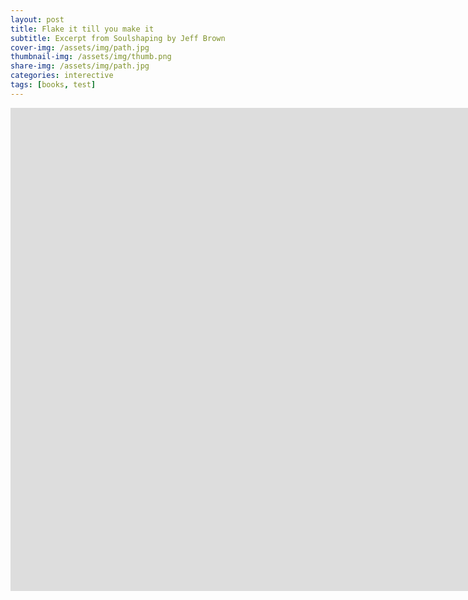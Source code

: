 ```yaml
---
layout: post
title: Flake it till you make it
subtitle: Excerpt from Soulshaping by Jeff Brown
cover-img: /assets/img/path.jpg
thumbnail-img: /assets/img/thumb.png
share-img: /assets/img/path.jpg
categories: interective
tags: [books, test]
---
```


<iframe width="1708" height="773" src="https://www.youtube.com/embed/YXLm4hHkD_I" title="돈 노만의 &quot;디자인이 우리를 행복하게 하는 3가지 방식&quot;" frameborder="0" allow="accelerometer; autoplay; clipboard-write; encrypted-media; gyroscope; picture-in-picture; web-share" allowfullscreen></iframe>
